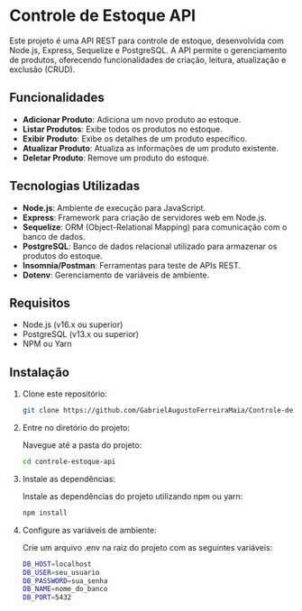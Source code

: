# Controle de Estoque API

Este projeto é uma API REST para controle de estoque, desenvolvida com Node.js, Express, Sequelize e PostgreSQL. A API permite o gerenciamento de produtos, oferecendo funcionalidades de criação, leitura, atualização e exclusão (CRUD).

## Funcionalidades

- **Adicionar Produto**: Adiciona um novo produto ao estoque.
- **Listar Produtos**: Exibe todos os produtos no estoque.
- **Exibir Produto**: Exibe os detalhes de um produto específico.
- **Atualizar Produto**: Atualiza as informações de um produto existente.
- **Deletar Produto**: Remove um produto do estoque.

## Tecnologias Utilizadas

- **Node.js**: Ambiente de execução para JavaScript.
- **Express**: Framework para criação de servidores web em Node.js.
- **Sequelize**: ORM (Object-Relational Mapping) para comunicação com o banco de dados.
- **PostgreSQL**: Banco de dados relacional utilizado para armazenar os produtos do estoque.
- **Insomnia/Postman**: Ferramentas para teste de APIs REST.
- **Dotenv**: Gerenciamento de variáveis de ambiente.

## Requisitos

- Node.js (v16.x ou superior)
- PostgreSQL (v13.x ou superior)
- NPM ou Yarn

## Instalação

1. Clone este repositório:

   ```bash
   git clone https://github.com/GabrielAugustoFerreiraMaia/Controle-de-Estoque
2. Entre no diretório do projeto:

   Navegue até a pasta do projeto:

   ```bash
   cd controle-estoque-api
3. Instale as dependências:

   Instale as dependências do projeto utilizando npm ou yarn:
   ```bash
   npm install
4. Configure as variáveis de ambiente:

   Crie um arquivo .env na raiz do projeto com as seguintes variáveis:

   ```bash
   DB_HOST=localhost
   DB_USER=seu_usuario
   DB_PASSWORD=sua_senha
   DB_NAME=nome_do_banco
   DB_PORT=5432